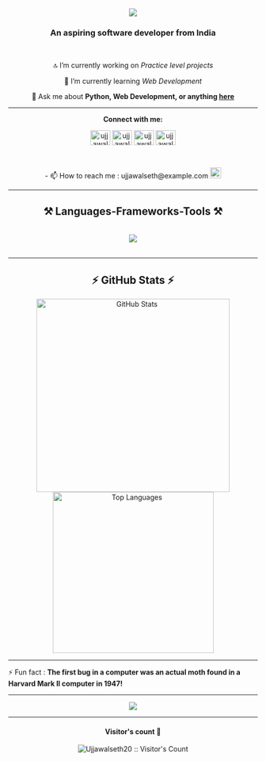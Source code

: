 <h1 align="center">
  <img
    src="https://readme-typing-svg.herokuapp.com/?font=Righteous&size=35&center=true&vCenter=true&width=500&height=70&duration=4000&lines=Hi+There!+👋;+I'm+Ujjawal+Seth!+🫡;" />
</h1>
<h3 align="center">An aspiring software developer from India</h3>

<br />

<div align="center">

  🔝 I’m currently working on *Practice level projects*

  🌱 I’m currently learning *Web Development*

  💬 Ask me about **Python, Web Development, or anything
  [here](https://github.com/Ujjawalseth20/Ujjawalseth20/issues)**
  <br />
</div>
<hr />
<div <h3 align="center"><b>Connect with me:</b></h3>

  <br />

  <p align="center">
    <a href="https://linkedin.com/in/ujjawalseth" target="blank"><img align="center"
        src="https://raw.githubusercontent.com/rahuldkjain/github-profile-readme-generator/master/src/images/icons/Social/linked-in-alt.svg"
        alt="ujjawalseth" height="30" width="40" /></a>
    <a href="https://instagram.com/ujjawal_seth_20" target="blank"><img align="center"
        src="https://raw.githubusercontent.com/rahuldkjain/github-profile-readme-generator/master/src/images/icons/Social/instagram.svg"
        alt="ujjawalseth" height="30" width="40" /></a>
    <a href="https://www.leetcode.com/ujjawalseth20" target="blank"><img align="center"
        src="https://raw.githubusercontent.com/rahuldkjain/github-profile-readme-generator/master/src/images/icons/Social/leet-code.svg"
        alt="ujjawalseth20" height="30" width="40" /></a>
    <a href="https://auth.geeksforgeeks.org/user/ujjawalseth" target="blank"><img align="center"
        src="https://raw.githubusercontent.com/rahuldkjain/github-profile-readme-generator/master/src/images/icons/Social/geeks-for-geeks.svg"
        alt="ujjawalseth" height="30" width="40" /></a>
  </p>

</div>
<br />

<p align="center">
  - 📫 How to reach me : ujjawalseth@example.com  <a href="mailto:ujjawalseth2005@gmail.com">
    <img alt="GMail" width="22px" src="https://cdn-icons-png.flaticon.com/512/281/281769.png" />
  </a>  
 
</p>

<hr />

<h2 align="center">⚒ Languages-Frameworks-Tools ⚒</h2>
<br />
<div align="center">
  <img src="https://skillicons.dev/icons?i=vscode,github,c,python,html" />
</div>

<br />
<hr />

<h2 align="center">⚡ GitHub Stats ⚡</h2>
<div align="center">
  <img width=390
    src="https://github-readme-stats.vercel.app/api?username=Ujjawalseth20&show_icons=true&theme=react&rank_icon=github&border_radius=10"
    alt="GitHub Stats" />
  <br />
  <img width=325
    src="https://github-readme-stats.vercel.app/api/top-langs/?username=Ujjawalseth20&hide=HTML&langs_count=8&layout=compact&theme=react&border_radius=10&size_weight=0.5&count_weight=0.5"
    alt="Top Languages" />
</div>

<hr />

⚡ Fun fact : **The first bug in a computer was an actual moth found in a Harvard Mark II computer in 1947!**
<hr />
<p align="center">
    <img src="https://media.giphy.com/media/ip6n2oVNZBHiM/giphy.gif" />
</p>


<hr />

<h4 align="center">Visitor's count 👀</h4>

<p align="center">
  <img src="https://profile-counter.glitch.me/{Ujjawalseth20}/count.svg" alt="Ujjawalseth20 :: Visitor's Count" />
</p>
